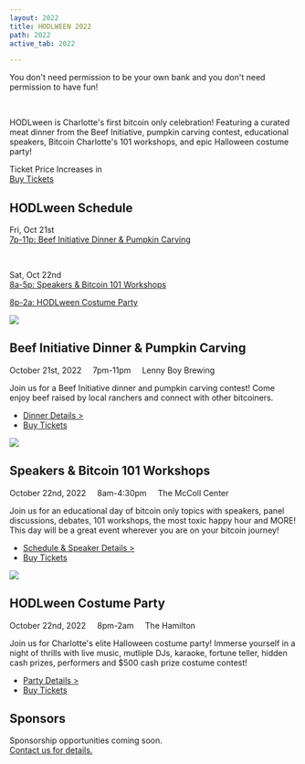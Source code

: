 ```yaml
---
layout: 2022
title: HODLWEEN 2022
path: 2022
active_tab: 2022

---
```


<div class="highlight-section4">
    <p class="hodlween-font">
    You don't need permission to be your own bank
	<span>and you don't need permission to have fun!</span>
    </p>
    <br>
    <p>
    HODLween is Charlotte's first bitcoin only celebration! Featuring a curated meat dinner from the Beef Initiative, pumpkin carving contest, educational speakers, Bitcoin Charlotte's 101 workshops, and epic Halloween costume party!
    </p>
</div>

<div class="highlight-section4">
	<div class="ticket-price-increase">
	    <span id="ticket-price-increase-hdr">Ticket Price Increases in</span>
	    <div id="countdown-ticker"></div>
		<a href="/2022/tickets" class="orange-pill-btn">Buy Tickets</a>
	</div>
</div>

<div class="highlight-section2">
    <h2>HODLween Schedule</h2>
    <div class="white-divider-mid"></div>
    <p>Fri, Oct 21st<br><a href="/2022/#beef-initiative-dinner-pumpkin-carving">7p-11p: Beef Initiative Dinner & Pumpkin Carving</a></p>
    <br>
    <p>Sat, Oct 22nd<br><a href="/2022/#speakers-workshops-schedule">8a-5p: Speakers & Bitcoin 101 Workshops</a></p>
    <p><a href="/2022/#hodlween-costume-party">8p-2a: HODLween Costume Party</a></p>
</div>

<article>
	<div class="color-image"><img src="/assets/img/pic2.jpg" /></div>
	<a id="beef-initiative-dinner-pumpkin-carving" />
	<h2>Beef Initiative Dinner & Pumpkin Carving</h2>
	<div class="white-divider"><div></div></div>
	<div class="details"><div>
		October 21st, 2022 &nbsp;&nbsp;&nbsp; 7pm-11pm &nbsp;&nbsp;&nbsp; <span>Lenny Boy Brewing</span>
	</div></div>
	<p>Join us for a Beef Initiative dinner and pumpkin carving contest! Come enjoy beef raised by local ranchers and connect with other bitcoiners.</p>
	<ul class="buy-links">
		<li><a href="/2022/beef-initiative-dinner-pumpkin-carving" class="buy-link">Dinner Details ></a></li>
		<li><a href="/2022/tickets" class="orange-pill-btn">Buy Tickets</a></li>
	</ul>
</article>

<article>
	<div class="color-image"><img src="/assets/img/pic6.jpg" /></div>
	<a id="speakers-workshops-schedule" />
	<h2>Speakers & Bitcoin 101 Workshops</h2>
	<div class="white-divider"><div></div></div>
	<div class="details"><div>
		October 22nd, 2022 &nbsp;&nbsp;&nbsp; 8am-4:30pm &nbsp;&nbsp;&nbsp; <span>The McColl Center</span>
	</div></div>
	<p>Join us for an educational day of bitcoin only topics with speakers, panel discussions, debates, 101 workshops, the most toxic happy hour and MORE! This day will be a great event wherever you are on your bitcoin journey!</p>
	<ul class="buy-links">
		<li><a href="/2022/speakers-workshops-schedule" class="buy-link">Schedule & Speaker Details ></a></li>
		<li><a href="/2022/tickets" class="orange-pill-btn">Buy Tickets</a></li>
	</ul>
</article>

<article>
	<div class="color-image"><img src="/assets/img/pic1.jpg" /></div>
	<a id="hodlween-costume-party" />
	<h2>HODLween Costume Party</h2>
	<div class="white-divider"><div></div></div>
	<div class="details"><div>
		October 22nd, 2022 &nbsp;&nbsp;&nbsp; 8pm-2am &nbsp;&nbsp;&nbsp; <span>The Hamilton</span>
	</div></div>
	<p>Join us for Charlotte's elite Halloween costume party! Immerse yourself in a night of thrills with live music, mutliple DJs, karaoke, fortune teller, hidden cash prizes, performers and $500 cash prize costume contest!</p>
	<ul class="buy-links">
		<li><a href="/2022/hodlween-costume-party" class="buy-link">Party Details ></a></li>
		<li><a href="/2022/tickets" class="orange-pill-btn">Buy Tickets</a></li>
	</ul>
</article>

<div class="highlight-section3">
    <h2>Sponsors</h2>
    <div class="white-divider-mid"></div>
    <p>Sponsorship opportunities coming soon.<br><a href="mailto:hodl@bitcoincharlotte.org">Contact us for details.</a></p>
</div>
